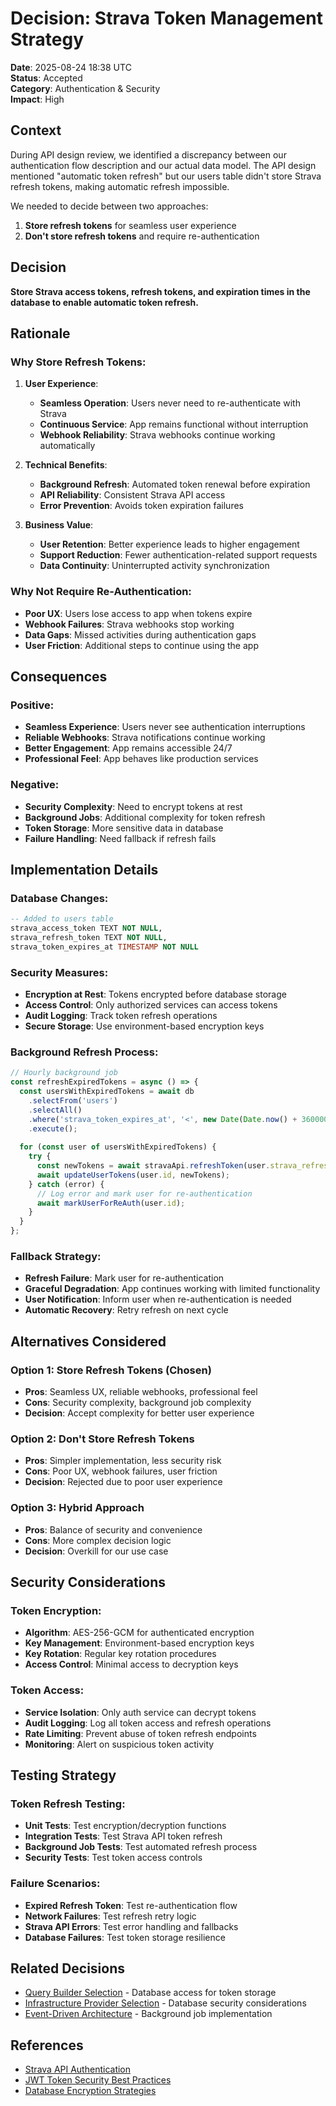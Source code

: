 # Decision: Strava Token Management Strategy

**Date**: 2025-08-24 18:38 UTC  
**Status**: Accepted  
**Category**: Authentication & Security  
**Impact**: High  

## Context

During API design review, we identified a discrepancy between our authentication flow description and our actual data model. The API design mentioned "automatic token refresh" but our users table didn't store Strava refresh tokens, making automatic refresh impossible.

We needed to decide between two approaches:
1. **Store refresh tokens** for seamless user experience
2. **Don't store refresh tokens** and require re-authentication

## Decision

**Store Strava access tokens, refresh tokens, and expiration times in the database to enable automatic token refresh.**

## Rationale

### **Why Store Refresh Tokens:**

1. **User Experience**:
   - **Seamless Operation**: Users never need to re-authenticate with Strava
   - **Continuous Service**: App remains functional without interruption
   - **Webhook Reliability**: Strava webhooks continue working automatically

2. **Technical Benefits**:
   - **Background Refresh**: Automated token renewal before expiration
   - **API Reliability**: Consistent Strava API access
   - **Error Prevention**: Avoids token expiration failures

3. **Business Value**:
   - **User Retention**: Better experience leads to higher engagement
   - **Support Reduction**: Fewer authentication-related support requests
   - **Data Continuity**: Uninterrupted activity synchronization

### **Why Not Require Re-Authentication:**

- **Poor UX**: Users lose access to app when tokens expire
- **Webhook Failures**: Strava webhooks stop working
- **Data Gaps**: Missed activities during authentication gaps
- **User Friction**: Additional steps to continue using the app

## Consequences

### **Positive**:
- **Seamless Experience**: Users never see authentication interruptions
- **Reliable Webhooks**: Strava notifications continue working
- **Better Engagement**: App remains accessible 24/7
- **Professional Feel**: App behaves like production services

### **Negative**:
- **Security Complexity**: Need to encrypt tokens at rest
- **Background Jobs**: Additional complexity for token refresh
- **Token Storage**: More sensitive data in database
- **Failure Handling**: Need fallback if refresh fails

## Implementation Details

### **Database Changes**:
```sql
-- Added to users table
strava_access_token TEXT NOT NULL,
strava_refresh_token TEXT NOT NULL,
strava_token_expires_at TIMESTAMP NOT NULL
```

### **Security Measures**:
- **Encryption at Rest**: Tokens encrypted before database storage
- **Access Control**: Only authorized services can access tokens
- **Audit Logging**: Track token refresh operations
- **Secure Storage**: Use environment-based encryption keys

### **Background Refresh Process**:
```typescript
// Hourly background job
const refreshExpiredTokens = async () => {
  const usersWithExpiredTokens = await db
    .selectFrom('users')
    .selectAll()
    .where('strava_token_expires_at', '<', new Date(Date.now() + 3600000)) // 1 hour before expiry
    .execute();
    
  for (const user of usersWithExpiredTokens) {
    try {
      const newTokens = await stravaApi.refreshToken(user.strava_refresh_token);
      await updateUserTokens(user.id, newTokens);
    } catch (error) {
      // Log error and mark user for re-authentication
      await markUserForReAuth(user.id);
    }
  }
};
```

### **Fallback Strategy**:
- **Refresh Failure**: Mark user for re-authentication
- **Graceful Degradation**: App continues working with limited functionality
- **User Notification**: Inform user when re-authentication is needed
- **Automatic Recovery**: Retry refresh on next cycle

## Alternatives Considered

### **Option 1: Store Refresh Tokens (Chosen)**
- **Pros**: Seamless UX, reliable webhooks, professional feel
- **Cons**: Security complexity, background job complexity
- **Decision**: Accept complexity for better user experience

### **Option 2: Don't Store Refresh Tokens**
- **Pros**: Simpler implementation, less security risk
- **Cons**: Poor UX, webhook failures, user friction
- **Decision**: Rejected due to poor user experience

### **Option 3: Hybrid Approach**
- **Pros**: Balance of security and convenience
- **Cons**: More complex decision logic
- **Decision**: Overkill for our use case

## Security Considerations

### **Token Encryption**:
- **Algorithm**: AES-256-GCM for authenticated encryption
- **Key Management**: Environment-based encryption keys
- **Key Rotation**: Regular key rotation procedures
- **Access Control**: Minimal access to decryption keys

### **Token Access**:
- **Service Isolation**: Only auth service can decrypt tokens
- **Audit Logging**: Log all token access and refresh operations
- **Rate Limiting**: Prevent abuse of token refresh endpoints
- **Monitoring**: Alert on suspicious token activity

## Testing Strategy

### **Token Refresh Testing**:
- **Unit Tests**: Test encryption/decryption functions
- **Integration Tests**: Test Strava API token refresh
- **Background Job Tests**: Test automated refresh process
- **Security Tests**: Test token access controls

### **Failure Scenarios**:
- **Expired Refresh Token**: Test re-authentication flow
- **Network Failures**: Test refresh retry logic
- **Strava API Errors**: Test error handling and fallbacks
- **Database Failures**: Test token storage resilience

## Related Decisions

- [Query Builder Selection](011-query-builder-selection.md) - Database access for token storage
- [Infrastructure Provider Selection](009-infrastructure-provider-selection.md) - Database security considerations
- [Event-Driven Architecture](010-event-driven-architecture.md) - Background job implementation

## References

- [Strava API Authentication](https://developers.strava.com/docs/authentication/)
- [JWT Token Security Best Practices](https://auth0.com/blog/a-look-at-the-latest-draft-for-jwt-bcp/)
- [Database Encryption Strategies](https://www.postgresql.org/docs/current/encryption-options.html)
